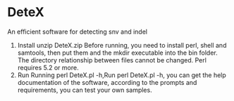 # DeteX
An efficient software for detecting snv and indel

1.  Install
    unzip DeteX.zip
    Before running, you need to install perl, shell and samtools, then put them and the mkdir executable into the bin folder.
    The directory relationship between files cannot be changed.
    Perl requires 5.2 or more.
2.  Run
    Running perl DeteX.pl -h,Run perl DeteX.pl -h, you can get the help documentation of the software, according to the prompts and requirements, you can test your own samples.
    
    


